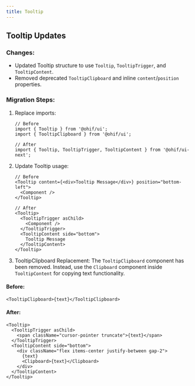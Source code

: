 ```yaml
---
title: Tooltip
---
```


##  Tooltip Updates

### Changes:
- Updated Tooltip structure to use `Tooltip`, `TooltipTrigger`, and `TooltipContent`.
- Removed deprecated `TooltipClipboard` and inline `content`/`position` properties.

### Migration Steps:
1. Replace imports:
   ```tsx
   // Before
   import { Tooltip } from '@ohif/ui';
   import { TooltipClipboard } from '@ohif/ui';

   // After
   import { Tooltip, TooltipTrigger, TooltipContent } from '@ohif/ui-next';
   ```

2. Update Tooltip usage:
   ```tsx
   // Before
   <Tooltip content={<div>Tooltip Message</div>} position="bottom-left">
     <Component />
   </Tooltip>

   // After
   <Tooltip>
     <TooltipTrigger asChild>
       <Component />
     </TooltipTrigger>
     <TooltipContent side="bottom">
       Tooltip Message
     </TooltipContent>
   </Tooltip>
   ```


3. TooltipClipboard Replacement:
The `TooltipClipboard` component has been removed. Instead, use the `Clipboard` component inside `TooltipContent` for copying text functionality.

#### Before:
```tsx
<TooltipClipboard>{text}</TooltipClipboard>
```

#### After:
```tsx
<Tooltip>
  <TooltipTrigger asChild>
    <span className="cursor-pointer truncate">{text}</span>
  </TooltipTrigger>
  <TooltipContent side="bottom">
    <div className="flex items-center justify-between gap-2">
      {text}
      <Clipboard>{text}</Clipboard>
    </div>
  </TooltipContent>
</Tooltip>
```
